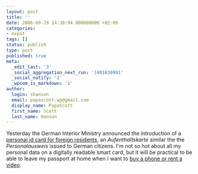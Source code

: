 ```yaml
---
layout: post
title: ''
date: 2006-09-29 14:30:04.000000000 +02:00
categories:
- expat
tags: []
status: publish
type: post
published: true
meta:
  _edit_last: '3'
  _social_aggregation_next_run: '1401630991'
  _social_notify: '1'
  _wpcom_is_markdown: '1'
author:
  login: shanson
  email: papascott-wp@gmail.com
  display_name: PapaScott
  first_name: Scott
  last_name: Hanson
---
```

<p>Yesterday the German Interior Ministry announced the introduction of a <a href="http://www.spiegel.de/politik/deutschland/0,1518,439937,00.html" title="Ausweise: Innenministerium plant elektronische 'Ausländerkarte' - Politik - SPIEGEL ONLINE - Nachrichten">personal id card for foreign residents</a>, an <em>Aufenthaltskarte</em> similar the the <em>Personalausweis</em> issued to German citizens. I'm not so hot about all my personal data on a digitally readable smart card, but it will be practical to be able to leave my passport at home when I want to <a href="https://www.papascott.de/archives/2005/11/04/things-an-american-cant-do-in-germany-get-a-official-id-card/">buy a phone or rent a video</a>.</p>
